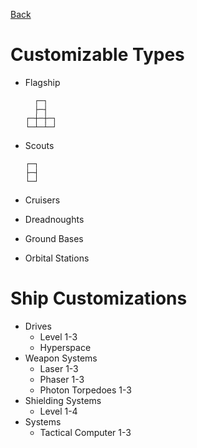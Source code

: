 [Back](https://github.com/haslo/space4x/blob/master/readme.md)

# Customizable Types

* Flagship

  ```
    ┌─┐
    ├─┤
  ┌─┼─┼─┐
  └─┴─┴─┘
  ```

* Scouts

  ```
  ┌─┐
  ├─┤
  └─┘
  ```

* Cruisers
* Dreadnoughts
* Ground Bases
* Orbital Stations

# Ship Customizations

* Drives
  * Level 1-3
  * Hyperspace
* Weapon Systems
  * Laser 1-3
  * Phaser 1-3
  * Photon Torpedoes 1-3
* Shielding Systems
  * Level 1-4
* Systems
  * Tactical Computer 1-3
